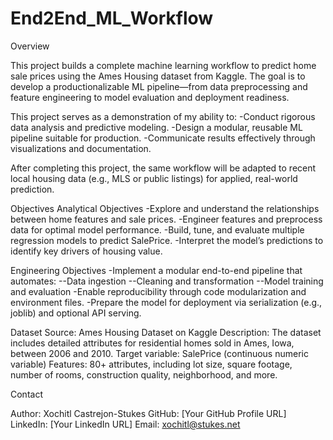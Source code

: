 # End2End_ML_Workflow
Overview

This project builds a complete machine learning workflow to predict home sale prices using the Ames Housing dataset from Kaggle. The goal is to develop a productionalizable ML pipeline—from data preprocessing and feature engineering to model evaluation and deployment readiness.

This project serves as a demonstration of my ability to:
-Conduct rigorous data analysis and predictive modeling.
-Design a modular, reusable ML pipeline suitable for production.
-Communicate results effectively through visualizations and documentation.

After completing this project, the same workflow will be adapted to recent local housing data (e.g., MLS or public listings) for applied, real-world prediction.

Objectives
Analytical Objectives
-Explore and understand the relationships between home features and sale prices.
-Engineer features and preprocess data for optimal model performance.
-Build, tune, and evaluate multiple regression models to predict SalePrice.
-Interpret the model’s predictions to identify key drivers of housing value.

Engineering Objectives
-Implement a modular end-to-end pipeline that automates:
--Data ingestion
--Cleaning and transformation
--Model training and evaluation
-Enable reproducibility through code modularization and environment files.
-Prepare the model for deployment via serialization (e.g., joblib) and optional API serving.

Dataset
Source: Ames Housing Dataset on Kaggle
Description: The dataset includes detailed attributes for residential homes sold in Ames, Iowa, between 2006 and 2010.
Target variable: SalePrice (continuous numeric variable)
Features: 80+ attributes, including lot size, square footage, number of rooms, construction quality, neighborhood, and more.

Contact

Author: Xochitl Castrejon-Stukes
GitHub: [Your GitHub Profile URL]
LinkedIn: [Your LinkedIn URL]
Email: xochitl@stukes.net
